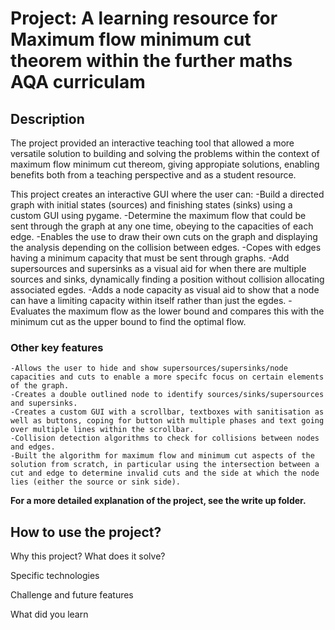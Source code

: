 # Project: A learning resource for Maximum flow minimum cut theorem within the further maths AQA curriculam



## Description 
The project provided an interactive teaching tool that allowed a more versatile solution to building and solving the problems within the context of maximum flow minimum cut thereom, giving appropiate solutions, enabling benefits both from a teaching perspective and as a student resource.

This project creates an interactive GUI where the user can: 
    -Build a directed graph with initial states (sources) and finishing states (sinks) using a custom GUI using pygame.
    -Determine the maximum flow that could be sent through the graph at any one time, obeying to the capacities of each edge.
    -Enables the use to draw their own cuts on the graph and displaying the analysis depending on the collision between edges.
    -Copes with edges having a minimum capacity that must be sent through graphs.
    -Add supersources and supersinks as a visual aid for when there are multiple sources and sinks, dynamically finding a position without collision allocating associated egdes.
    -Adds a node capacity as visual aid to show that a node can have a limiting capacity within itself rather than just the egdes.
    -Evaluates the maximum flow as the lower bound and compares this with the minimum cut as the upper bound to find the optimal flow.

### Other key features  
    -Allows the user to hide and show supersources/supersinks/node capacities and cuts to enable a more specifc focus on certain elements of the graph.
    -Creates a double outlined node to identify sources/sinks/supersources and supersinks.
    -Creates a custom GUI with a scrollbar, textboxes with sanitisation as well as buttons, coping for button with multiple phases and text going over multiple lines within the scrollbar.
    -Collision detection algorithms to check for collisions between nodes and edges.
    -Built the algorithm for maximum flow and minimum cut aspects of the solution from scratch, in particular using the intersection between a cut and edge to determine invalid cuts and the side at which the node lies (either the source or sink side).

**For a more detailed explanation of the project, see the write up folder.**

## How to use the project?  

Why this project? What does it solve?

Specific technologies

Challenge and future features

What did you learn